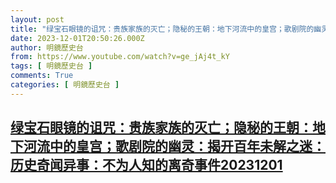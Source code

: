 ```yaml
---
layout: post
title: "绿宝石眼镜的诅咒：贵族家族的灭亡；隐秘的王朝：地下河流中的皇宫；歌剧院的幽灵：揭开百年未解之迷：历史奇闻异事：不为人知的离奇事件20231201"
date: 2023-12-01T20:50:26.000Z
author: 明鏡歷史台
from: https://www.youtube.com/watch?v=ge_jAj4t_kY
tags: [ 明鏡歷史台 ]
comments: True
categories: [ 明鏡歷史台 ]
---
```

<!--1701463826000-->
[绿宝石眼镜的诅咒：贵族家族的灭亡；隐秘的王朝：地下河流中的皇宫；歌剧院的幽灵：揭开百年未解之迷：历史奇闻异事：不为人知的离奇事件20231201](https://www.youtube.com/watch?v=ge_jAj4t_kY)
------

<div>

</div>

